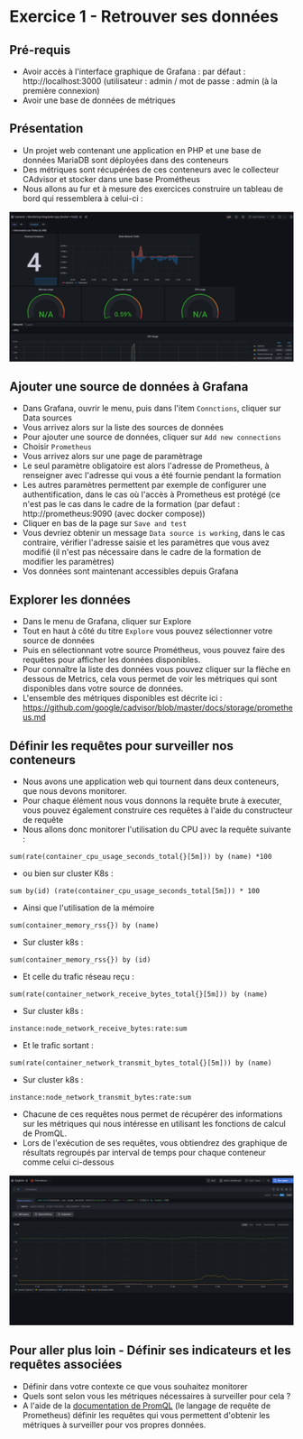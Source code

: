 # Exercice 1 - Retrouver ses données

## Pré-requis

- Avoir accès à l'interface graphique de Grafana : par défaut : http://localhost:3000 (utilisateur : admin / mot de passe : admin (à la première connexion)
- Avoir une base de données de métriques

## Présentation 

- Un projet web contenant une application en PHP et une base de données MariaDB sont déployées dans des conteneurs
- Des métriques sont récupérées de ces conteneurs avec le collecteur CAdvisor et stocker dans une base Prométheus
- Nous allons au fur et à mesure des exercices construire un tableau de bord qui ressemblera à celui-ci :

![](img/exo1/dashboard_cible.png)

## Ajouter une source de données à Grafana

- Dans Grafana, ouvrir le menu, puis dans l'item `Connctions`, cliquer sur Data sources
- Vous arrivez alors sur la liste des sources de données
- Pour ajouter une source de données, cliquer sur `Add new connections`
- Choisir `Prometheus` 
- Vous arrivez alors sur une page de paramètrage
- Le seul paramètre obligatoire est alors l'adresse de Prometheus, à renseigner avec l'adresse qui vous a été fournie pendant la formation
- Les autres paramètres permettent par exemple de configurer une authentification, dans le cas où l'accès à Prometheus est protégé (ce n'est pas le cas dans le cadre de la formation (par defaut : http://prometheus:9090 (avec docker compose))
- Cliquer en bas de la page sur `Save and test`
- Vous devriez obtenir un message `Data source is working`, dans le cas contraire, vérifier l'adresse saisie et les paramètres que vous avez modifié (il n'est pas nécessaire dans le cadre de la formation de modifier les paramètres)
- Vos données sont maintenant accessibles depuis Grafana

## Explorer les données

- Dans le menu de Grafana, cliquer sur Explore
- Tout en haut à côté du titre `Explore` vous pouvez sélectionner votre source de données
- Puis en sélectionnant votre source Prométheus, vous pouvez faire des requêtes pour afficher les données disponibles.
- Pour connaître la liste des données vous pouvez cliquer sur la flèche en dessous de Metrics, cela vous permet de voir les métriques qui sont disponibles dans votre source de données.
- L'ensemble des métriques disponibles est décrite ici : https://github.com/google/cadvisor/blob/master/docs/storage/prometheus.md 

## Définir les requêtes pour surveiller nos conteneurs 

- Nous avons une application web qui tournent dans deux conteneurs, que nous devons monitorer.
- Pour chaque élément nous vous donnons la requête brute à executer, vous pouvez également construire ces requêtes à l'aide du constructeur de requête
- Nous allons donc monitorer l'utilisation du CPU avec la requête suivante : 
```
sum(rate(container_cpu_usage_seconds_total{}[5m])) by (name) *100

```
- ou bien sur cluster K8s :
```
sum by(id) (rate(container_cpu_usage_seconds_total[5m])) * 100
```

- Ainsi que l'utilisation de la mémoire
```
sum(container_memory_rss{}) by (name)
```
- Sur cluster k8s :
```
sum(container_memory_rss{}) by (id)
```
- Et celle du trafic réseau reçu : 
```
sum(rate(container_network_receive_bytes_total{}[5m])) by (name)
```
- Sur cluster k8s :
```
instance:node_network_receive_bytes:rate:sum
```
- Et le trafic sortant :
```
sum(rate(container_network_transmit_bytes_total{}[5m])) by (name)
```
- Sur cluster k8s :
```
instance:node_network_transmit_bytes:rate:sum
```
* Chacune de ces requêtes nous permet de récupérer des informations sur les métriques qui nous intéresse en utilisant les fonctions de calcul de PromQL.
* Lors de l'exécution de ses requêtes, vous obtiendrez des graphique de résultats regroupés par interval de temps pour chaque conteneur comme celui ci-dessous

![](img/exo1/result_explore.png)

## Pour aller plus loin - Définir ses indicateurs et les requêtes associées

- Définir dans votre contexte ce que vous souhaitez monitorer 
- Quels sont selon vous les métriques nécessaires à surveiller pour cela ?
- A l'aide de la [documentation de PromQL](https://prometheus.io/docs/prometheus/latest/querying/basics/) (le langage de requête de Prometheus) définir les requêtes qui vous permettent d'obtenir les métriques à surveiller pour vos propres données.
 
